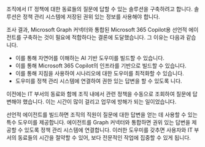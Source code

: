 조직에서 IT 정책에 대한 동료들의 질문에 답할 수 있는 솔루션을 구축하려고 합니다. 솔루션은 정책 관리 시스템에 저장된 권위 있는 정보를 사용해야 합니다.

조사 결과, Microsoft Graph 커넥터와 통합된 Microsoft 365 Copilot용 선언적 에이전트를 구축하는 것이 필요에 적합하다는 결론에 도달했습니다. 그 이유는 다음과 같습니다.

- 이를 통해 자연어를 이해하는 AI 기반 도우미를 빌드할 수 있습니다.
- 이를 통해 Microsoft 365 Copilot의 인프라를 기반으로 빌드할 수 있습니다.
- 이를 통해 지침을 사용하여 시나리오에 대한 도우미를 최적화할 수 있습니다.
- 도우미를 정책 관리 시스템에 연결하여 권한 있는 답변을 할 수 있도록 니다.

이전에는 IT 부서의 동료와 함께 조직 내에서 관련 정책을 수동으로 조회하여 질문에 답변해야 했습니다. 이는 시간이 많이 걸리고 업무에 방해가 되는 일이었습니다.

선언적 에이전트를 빌드하면 조직의 직원이 질문에 대한 답변을 얻는 데 사용할 수 있는 특수 도우미를 제공합니다. 에이전트를 Graph 커넥터와 통합하면 권위 있는 답변을 제공할 수 있도록 정책 관리 시스템에 연결합니다. 이러한 도우미를 갖추면 사용자와 IT 부서의 동료들의 시간을 절약할 수 있어, 보다 전문적인 작업에 집중할 수 있게 됩니다.
